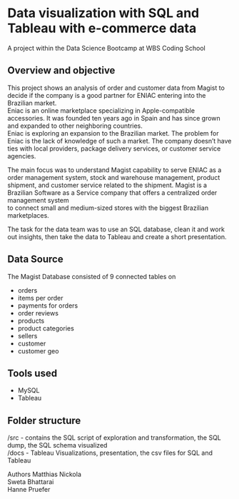 
# Data visualization with SQL and Tableau with e-commerce data
 A project within the Data Science Bootcamp at WBS Coding School

## Overview and objective

This project shows an analysis of order and customer data from Magist to decide if the company is a good partner for ENIAC entering into the Brazilian market.  
Eniac is an online marketplace specializing in Apple-compatible accessories. It was founded ten years ago in Spain and has since grown and expanded to other neighboring countries.  
Eniac is exploring an expansion to the Brazilian market. The problem for Eniac is the lack of knowledge of such a market.
The company doesn’t have ties with local providers, package delivery services, or customer service agencies.  

The main focus was to understand Magist capability to serve ENIAC as a order management system, stock and warehouse management, product shipment, 
and customer service related to the shipment. Magist is a Brazilian Software as a Service company that offers a centralized order management system  
to connect small and medium-sized stores with the biggest Brazilian marketplaces. 

The task for the data team was to use an SQL database, clean it and work out insights, then take the data to Tableau and create a short presentation.  


## Data Source  

The Magist Database consisted of 9 connected tables on   
- orders   
- items per order  
- payments for orders  
- order reviews  
- products  
- product categories  
- sellers  
- customer  
- customer geo   

## Tools used 
- MySQL 
- Tableau

## Folder structure
/src - contains the SQL script of exploration and transformation, the SQL dump, the SQL schema visualized  
/docs - Tableau Visualizations, presentation, the csv files for SQL and Tableau


Authors 
Matthias Nickola  
Sweta Bhattarai  
Hanne Pruefer  
